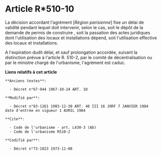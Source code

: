 # Article R*510-10

La décision accordant l'agrément [*Région parisienne*] fixe un délai de validité pendant lequel doit intervenir, selon le
cas, soit le dépôt de la demande de permis de construire , soit la passation des actes juridiques dont l'utilisation des
locaux et installations dépend, soit l'utilisation effective des locaux et installations. 

A l'expiration dudit délai, et sauf prolongation accordée, suivant la distinction prévue à l'article R. 510-2, par le comité
de décentralisation ou par le ministre chargé de l'urbanisme, l'agrément est caduc.

**Liens relatifs à cet article**

	**Anciens textes**:

	  - Décret n°67-944 1967-10-24 ART. 10

	**Modifié par**:

	  - Décret n°83-1261 1983-12-30 ART. 46 III 16 JORF 7 JANVIER 1984 date d'entrée en vigueur 1 AVRIL 1984

	**Cite**:

	  - Code de l'urbanisme - art. L430-3 (Ab)
	  - Code de l'urbanisme R510-2

	**Codifié par**:

	  - Décret n°73-1023 1973-11-08
